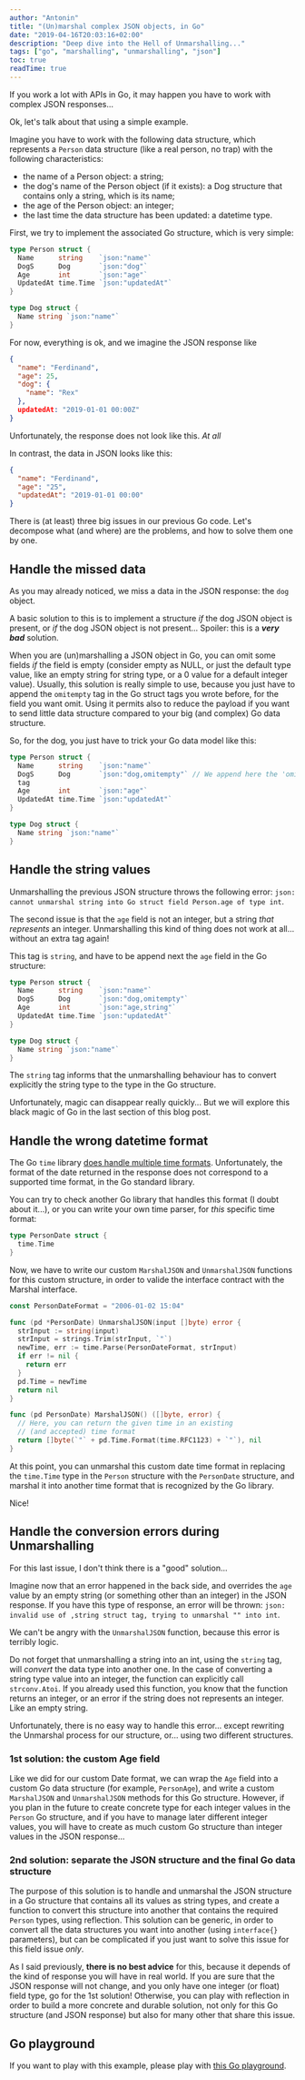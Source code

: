 ```yaml
---
author: "Antonin"
title: "(Un)marshal complex JSON objects, in Go"
date: "2019-04-16T20:03:16+02:00"
description: "Deep dive into the Hell of Unmarshalling..."
tags: ["go", "marshalling", "unmarshalling", "json"]
toc: true
readTime: true
---
```


If you work a lot with APIs in Go, it may happen you have to work with complex
JSON responses...

Ok, let's talk about that using a simple example.

Imagine you have to work with the following data structure, which represents a
`Person` data structure (like a real person, no trap) with the following
characteristics:

* the name of a Person object: a string;
* the dog's name of the Person object (if it exists): a Dog structure that
  contains only a string, which is its name;
* the age of the Person object: an integer;
* the last time the data structure has been updated: a datetime type.

First, we try to implement the associated Go structure, which is very simple:

```go
type Person struct {
  Name      string    `json:"name"`
  DogS      Dog       `json:"dog"`
  Age       int       `json:"age"`
  UpdatedAt time.Time `json:"updatedAt"`
}

type Dog struct {
  Name string `json:"name"`
}
```

For now, everything is ok, and we imagine the JSON response like

```json
{
  "name": "Ferdinand",
  "age": 25,
  "dog": {
    "name": "Rex"
  },
  updatedAt: "2019-01-01 00:00Z"
}
```

Unfortunately, the response does not look like this.
*At all*

In contrast, the data in JSON looks like this:

```json
{
  "name": "Ferdinand",
  "age": "25",
  "updatedAt": "2019-01-01 00:00"
}
```

There is (at least) three big issues in our previous Go code.
Let's decompose what (and where) are the problems, and how to solve them one by
one.

## Handle the missed data

As you may already noticed, we miss a data in the JSON response: the `dog` object.

A basic solution to this is to implement a structure *if* the dog JSON object
is present, or *if* the dog JSON object is not present...
Spoiler: this is a ***very bad*** solution.

When you are (un)marshalling a JSON object in Go, you can omit some fields *if*
the field is empty (consider empty as NULL, or just the default type value, like
an empty string for string type, or a 0 value for a default integer value).
Usually, this solution is really simple to use, because you just have to append
the `omitempty` tag in the Go struct tags you wrote before, for the field you want omit.
Using it permits also to reduce the payload if you want to send little data
structure compared to your big (and complex) Go data structure.

So, for the dog, you just have to trick your Go data model like this:

```go
type Person struct {
  Name      string    `json:"name"`
  DogS      Dog       `json:"dog,omitempty"` // We append here the 'omitempty'
  tag
  Age       int       `json:"age"`
  UpdatedAt time.Time `json:"updatedAt"`
}

type Dog struct {
  Name string `json:"name"`
}
```

## Handle the string values

Unmarshalling the previous JSON structure throws the following error: `json: cannot unmarshal
string into Go struct field Person.age of type int`.

The second issue is that the `age` field is not an integer, but a string *that
represents* an integer.
Unmarshalling this kind of thing does not work at all... without an extra tag
again!

This tag is `string`, and have to be append next the `age` field in the Go
structure:

```go
type Person struct {
  Name      string    `json:"name"`
  DogS      Dog       `json:"dog,omitempty"`
  Age       int       `json:"age,string"`
  UpdatedAt time.Time `json:"updatedAt"`
}

type Dog struct {
  Name string `json:"name"`
}
```

The `string` tag informs that the unmarshalling behaviour has to convert
explicitly the string type to the type in the Go structure.

Unfortunately, magic can disappear really quickly...
But we will explore this black magic of Go in the last section of this blog post.

## Handle the wrong datetime format

The Go `time` library [does handle multiple time
formats](https://golang.org/pkg/time/).
Unfortunately, the format of the date returned in the response does not
correspond to a supported time format, in the Go standard library.

You can try to check another Go library that handles this format (I doubt about
it...), or you can write your own time parser, for *this* specific time format:

```go
type PersonDate struct {
  time.Time
}
```

Now, we have to write our custom `MarshalJSON` and `UnmarshalJSON` functions for
this custom structure, in order to valide the interface contract with the Marshal
interface.

```go
const PersonDateFormat = "2006-01-02 15:04"

func (pd *PersonDate) UnmarshalJSON(input []byte) error {
  strInput := string(input)
  strInput = strings.Trim(strInput, `"`)
  newTime, err := time.Parse(PersonDateFormat, strInput)
  if err != nil {
    return err
  }
  pd.Time = newTime
  return nil
}

func (pd PersonDate) MarshalJSON() ([]byte, error) {
  // Here, you can return the given time in an existing
  // (and accepted) time format
  return []byte(`"` + pd.Time.Format(time.RFC1123) + `"`), nil
}
```

At this point, you can unmarshal this custom date time format in replacing the
`time.Time` type in the `Person` structure with the `PersonDate` structure, and marshal it
into another time format that is recognized by the Go library.

Nice!

## Handle the conversion errors during Unmarshalling

For this last issue, I don't think there is a "good" solution...

Imagine now that an error happened in the back side, and overrides the `age` value by an empty string
(or something other than an integer) in the JSON response.
If you have this type of response, an error will be thrown: `json: invalid use of ,string struct tag,
trying to unmarshal "" into int`.

We can't be angry with the `UnmarshalJSON` function, because this error is terribly logic.

Do not forget that unmarshalling a string into an int, using the `string` tag,
will *convert* the data type into another one.
In the case of converting a string type value into an integer, the function can explicitly call `strconv.Atoi`.
If you already used this function, you know that the function returns an
integer, or an error if the string does not represents an integer.
Like an empty string.

Unfortunately, there is no easy way to handle this error... except rewriting the
Unmarshal process for our structure, or... using two different structures.

### 1st solution: the custom Age field

Like we did for our custom Date format, we can wrap the `Age` field into a custom
Go data structure (for example, `PersonAge`), and write a custom `MarshalJSON`
and `UnmarshalJSON` methods for this Go structure.
However, if you plan in the future to create concrete type for each integer
values in the `Person` Go structure, and if you have to manage later different
integer values, you will have to create as much custom Go structure than
integer values in the JSON response...

### 2nd solution: separate the JSON structure and the final Go data structure

The purpose of this solution is to handle and unmarshal the JSON structure in a
Go structure that contains all its values as string types, and create a function
to convert this structure into another that contains the required `Person`
types, using reflection.
This solution can be generic, in order to convert all the data structures you
want into another (using `interface{}` parameters), but can be complicated if
you just want to solve this issue for this field issue *only*.

As I said previously, **there is no best advice** for this, because it depends
of the kind of response you will have in real world.
If you are sure that the JSON response will not change, and you only have one
integer (or float) field type, go for the 1st solution!
Otherwise, you can play with reflection in order to build a more concrete and
durable solution, not only for this Go structure (and JSON response) but also
for many other that share this issue.

## Go playground

If you want to play with this example, please play with [this Go
playground](https://play.golang.org/p/la3Xxw1rBCb).

